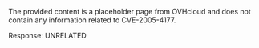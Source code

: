 The provided content is a placeholder page from OVHcloud and does not contain any information related to CVE-2005-4177.

Response: UNRELATED